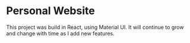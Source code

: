 # Personal Website

This project was build in React, using Material UI. It will continue to grow and change with time as I add new features.
